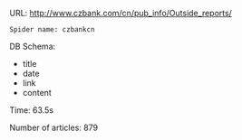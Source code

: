 URL: http://www.czbank.com/cn/pub_info/Outside_reports/

    Spider name: czbankcn

DB Schema:
- title
- date
- link
- content

Time: 63.5s

Number of articles: 879



